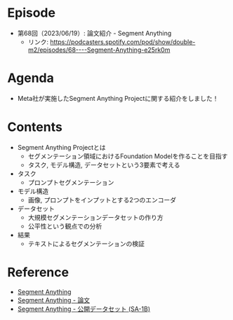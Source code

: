# Episode

- 第68回（2023/06/19）: 論文紹介 - Segment Anything
  - リンク: https://podcasters.spotify.com/pod/show/double-m2/episodes/68----Segment-Anything-e25rk0m

# Agenda

- Meta社が実施したSegment Anything Projectに関する紹介をしました！

# Contents

- Segment Anything Projectとは
  - セグメンテーション領域におけるFoundation Modelを作ることを目指す
  - タスク, モデル構造, データセットという3要素で考える
- タスク
  - プロンプトセグメンテーション
- モデル構造
  - 画像, プロンプトをインプットとする2つのエンコーダ
- データセット
  - 大規模セグメンテーションデータセットの作り方
  - 公平性という観点での分析
- 結果
  - テキストによるセグメンテーションの検証

# Reference

- [Segment Anything](https://segment-anything.com/)
- [Segment Anything - 論文](https://arxiv.org/abs/2304.02643)
- [Segment Anything - 公開データセット (SA-1B)](https://segment-anything.com/dataset/index.html)
